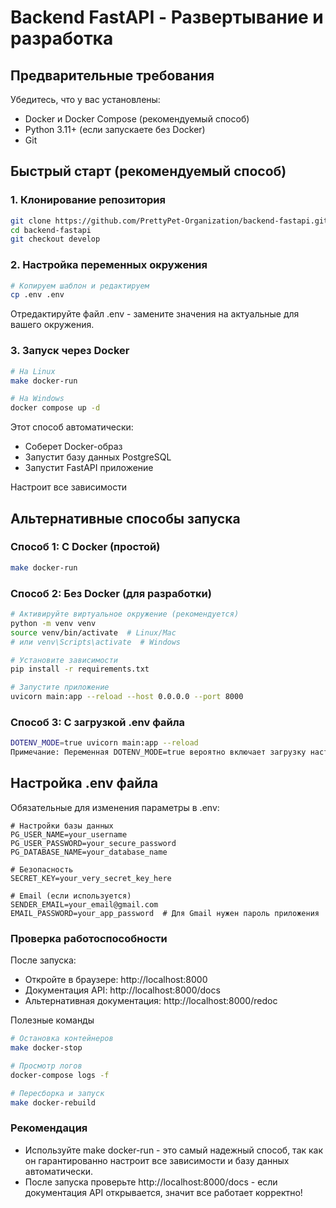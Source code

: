 # Backend FastAPI - Развертывание и разработка


## Предварительные требования
Убедитесь, что у вас установлены:
- Docker и Docker Compose (рекомендуемый способ)
- Python 3.11+ (если запускаете без Docker)
- Git

## Быстрый старт (рекомендуемый способ)
### 1. Клонирование репозитория
```bash
git clone https://github.com/PrettyPet-Organization/backend-fastapi.git
cd backend-fastapi
git checkout develop
```
### 2. Настройка переменных окружения
```bash
# Копируем шаблон и редактируем
cp .env .env
```
Отредактируйте файл .env - замените значения на актуальные для вашего окружения.

### 3. Запуск через Docker
```bash
# На Linux
make docker-run

# На Windows
docker compose up -d
```
Этот способ автоматически:
- Соберет Docker-образ
- Запустит базу данных PostgreSQL
- Запустит FastAPI приложение

Настроит все зависимости

## Альтернативные способы запуска
### Способ 1: С Docker (простой)
```bash
make docker-run
```
### Способ 2: Без Docker (для разработки)
```bash
# Активируйте виртуальное окружение (рекомендуется)
python -m venv venv
source venv/bin/activate  # Linux/Mac
# или venv\Scripts\activate  # Windows

# Установите зависимости
pip install -r requirements.txt

# Запустите приложение
uvicorn main:app --reload --host 0.0.0.0 --port 8000
```
### Способ 3: С загрузкой .env файла
```bash
DOTENV_MODE=true uvicorn main:app --reload
Примечание: Переменная DOTENV_MODE=true вероятно включает загрузку настроек из .env файла в коде приложения.
```

## Настройка .env файла
Обязательные для изменения параметры в .env:

```env
# Настройки базы данных
PG_USER_NAME=your_username
PG_USER_PASSWORD=your_secure_password
PG_DATABASE_NAME=your_database_name

# Безопасность
SECRET_KEY=your_very_secret_key_here

# Email (если используется)
SENDER_EMAIL=your_email@gmail.com
EMAIL_PASSWORD=your_app_password  # Для Gmail нужен пароль приложения
```
### Проверка работоспособности
После запуска:
- Откройте в браузере: http://localhost:8000
- Документация API: http://localhost:8000/docs
- Альтернативная документация: http://localhost:8000/redoc

Полезные команды
```bash
# Остановка контейнеров
make docker-stop

# Просмотр логов
docker-compose logs -f

# Пересборка и запуск
make docker-rebuild
```

### Рекомендация
- Используйте make docker-run - это самый надежный способ, так как он гарантированно настроит все зависимости и базу данных автоматически.
- После запуска проверьте http://localhost:8000/docs - если документация API открывается, значит все работает корректно!